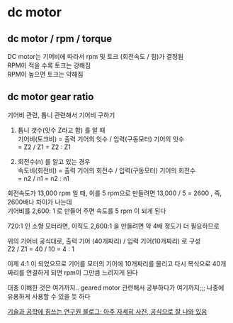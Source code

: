 # dc motor 

## dc motor / rpm / torque
DC motor는 기어비에 따라서  rpm 및 토크  (회전속도 / 힘)가 결정됨   
RPM이 적을 수록 토크는 강해짐  
RPM이 높으면 토크는 약해짐   


## dc motor gear ratio
기어비 관련, 톱니 관련해서 기어비 구하기

1. 톱니 갯수(잇수 Z라고 함) 를 알 때    
기어비(토크비) = 출력 기어의 잇수 / 입력(구동모터) 기어의 잇수   
            = Z2 / Z1 = Z2 : Z1

2. 회전수(n) 를 알고 있는 경우   
속도비(회전비) = 출력 기어의 회전수 / 입력(구동모터) 기어의 회전수    
            = n2 / n1 = n2 : n1


회전속도가 13,000 rpm 일 때, 이를 5 rpm으로 만들려면 13,000 / 5 = 2600  , 즉, 2600배나 차이가 나는데   
기어비를 2,600: 1 로 만들어 주면 속도를 5 rpm 이 되게 된다   

720:1 인 소형 모터라면, 아직도 2,600:1 을 만들려면 약 4배 정도가 더 필요하므로  

위의 기어비 공식대로, 출력 기어 (40개짜리) / 입력 기어(10개짜리) 로 구성     
Z2 / Z1 = 40 / 10 = 4 : 1  

이제 4:1 이 되었으므로 기어를 모터의 기어에 10개짜리를 물리고 다시 복식으로 40개짜리를 연결하게 되면 rpm이 그만큼 느려지게 된다   

대충 이해한 것은 여기까지.. geared motor 관련해서 공부하다가 여기까지;;; 나중에 유용하게 사용할 수 있을 듯 하다 

[기술과 공학에 힘쓰는 연구원 블로그; 아주 자세히 사진, 공식으로 잘 나와 있음](https://blog.naver.com/cybbiggu/222611544828)







